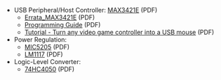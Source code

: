 * USB Peripheral/Host Controller: [MAX3421E](./component_documentation/MAX3421E.pdf) (PDF)
	* [Errata_MAX3421E](./component_documentation/Errata_MAX3421E.pdf) (PDF)
	* [Programming Guide](./component_documentation/AN3785.pdf) (PDF)
	* [Tutorial - Turn any video game controller into a USB mouse](https://pdfserv.maximintegrated.com/en/an/TUT5884.pdf) (PDF)
* Power Regulation:
	* [MIC5205](./component_documentation/MIC5205.pdf) (PDF)
	* [LM1117](./component_documentation/LM1117.pdf) (PDF)
* Logic-Level Converter:
	* [74HC4050](./component_documentation/74HC4050.pdf) (PDF)